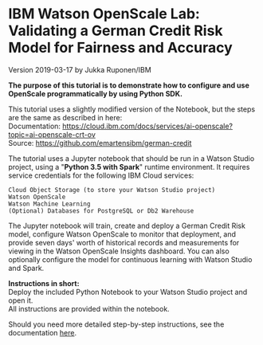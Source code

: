 # IBM Watson OpenScale Lab: Validating a German Credit Risk Model for Fairness and Accuracy

Version 2019-03-17 by Jukka Ruponen/IBM

**The purpose of this tutorial is to demonstrate how to configure and use OpenScale programmatically by using Python SDK.**  

This tutorial uses a slightly modified version of the Notebook, but the steps are the same as described in here:  
Documentation: https://cloud.ibm.com/docs/services/ai-openscale?topic=ai-openscale-crt-ov  
Source: https://github.com/emartensibm/german-credit  

The tutorial uses a Jupyter notebook that should be run in a Watson Studio project, using a "**Python 3.5 with Spark**" runtime environment. It requires service credentials for the following IBM Cloud services:

    Cloud Object Storage (to store your Watson Studio project)
    Watson OpenScale
    Watson Machine Learning
    (Optional) Databases for PostgreSQL or Db2 Warehouse

The Jupyter notebook will train, create and deploy a German Credit Risk model, configure Watson OpenScale to monitor that deployment, and provide seven days' worth of historical records and measurements for viewing in the Watson OpenScale Insights dashboard. You can also optionally configure the model for continuous learning with Watson Studio and Spark.

**Instructions in short:**  
Deploy the included Python Notebook to your Watson Studio project and open it.  
All instructions are provided within the notebook.  

Should you need more detailed step-by-step instructions, see the documentation [here](https://cloud.ibm.com/docs/services/ai-openscale?topic=ai-openscale-crt-ov).
